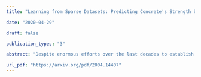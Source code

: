 ```yaml
---
title: "Learning from Sparse Datasets: Predicting Concrete's Strength by Machine Learning"

date: "2020-04-29"

draft: false

publication_types: "3"

abstract: "Despite enormous efforts over the last decades to establish the relationship between concrete proportioning and strength, a robust knowledge-based model for accurate concrete strength predictions is still lacking. As an alternative to physical or chemical-based models, data-driven machine learning (ML) methods offer a new solution to this problem. Although this approach is promising for handling the complex, non-linear, non-additive relationship between concrete mixture proportions and strength, a major limitation of ML lies in the fact that large datasets are needed for model training. This is a concern as reliable, consistent strength data is rather limited, especially for realistic industrial concretes. Here, based on the analysis of a large dataset (>10,000 observations) of measured compressive strengths from industrially-produced concretes, we compare the ability of select ML algorithms to \"learn\" how to reliably predict concrete strength as a function of the size of the dataset. Based on these results, we discuss the competition between how accurate a given model can eventually be (when trained on a large dataset) and how much data is actually required to train this model."

url_pdf: "https://arxiv.org/pdf/2004.14407"
---
```

